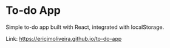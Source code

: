 # To-do App

Simple to-do app built with React, integrated with localStorage.

Link: https://ericjmoliveira.github.io/to-do-app
